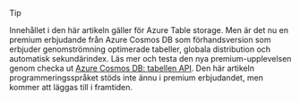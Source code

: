 > [!TIP]
> Innehållet i den här artikeln gäller för Azure Table storage. Men är det nu en premium erbjudande från Azure Cosmos DB som förhandsversion som erbjuder genomströmning optimerade tabeller, globala distribution och automatisk sekundärindex. Läs mer och testa den nya premium-upplevelsen genom checka ut [Azure Cosmos DB: tabellen API](https://aka.ms/premiumtables). Den här artikeln programmeringsspråket stöds inte ännu i premium erbjudandet, men kommer att läggas till i framtiden.
>
